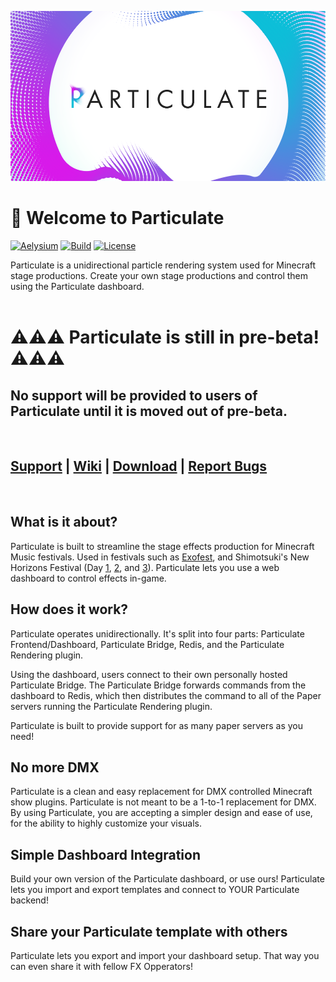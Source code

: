 ![Aelysium Wordmark Image](https://github.com/Aelysium-Group/.github/blob/main/images/particulate-wordmark.png?raw=true)

# 👋 Welcome to Particulate
[![Aelysium](https://flat.badgen.net/badge/Discord/Aelysium/5865F2?icon=discord)](https://join.aelysium.group/)
[![Build](https://flat.badgen.net/badge/Latest%20Stable%20Release/NONE/orange?icon=maven)](https://join.aelysium.group/)
[![License](https://flat.badgen.net/badge/License/MIT/5865F2)](https://github.com/Aelysium-Group/particulate/blob/main/LICENSE)
<!--[![Build](https://flat.badgen.net/github/release/Aelysium-Group/particulate?label=Latest%20Stable%20Release&icon=maven)](https://github.com/Aelysium-Group/particulate/releases)-->

Particulate is a unidirectional particle rendering system used for Minecraft stage productions.
Create your own stage productions and control them using the Particulate dashboard.
<br>
<br>
# ⚠️⚠️⚠️ Particulate is still in pre-beta! ⚠️⚠️⚠️
## No support will be provided to users of Particulate until it is moved out of pre-beta.
<br>

## [Support](https://join.aelysium.group/)  |  [Wiki](https://github.com/Aelysium-Group/particulate/wiki)  |  [Download](https://github.com/Aelysium-Group/particulate/releases)  |  [Report Bugs](https://github.com/Aelysium-Group/particulate/issues)

<br>

## What is it about?
Particulate is built to streamline the stage effects production for Minecraft Music festivals. Used in festivals such as [Exofest](https://www.youtube.com/watch?v=EVIpt88bQcA), and Shimotsuki's New Horizons Festival (Day [1](https://youtu.be/A8uwsTKqaMY), [2](https://youtu.be/s08xHYcUWVA), and [3](https://youtu.be/EGhlkEpXmok)).
Particulate lets you use a web dashboard to control effects in-game.

## How does it work?
Particulate operates unidirectionally. It's split into four parts: Particulate Frontend/Dashboard, Particulate Bridge, Redis, and the Particulate Rendering plugin.

Using the dashboard, users connect to their own personally hosted Particulate Bridge. The Particulate Bridge forwards commands from the dashboard to Redis, which then distributes the command to all of the Paper servers running the Particulate Rendering plugin.

Particulate is built to provide support for as many paper servers as you need!

## No more DMX
Particulate is a clean and easy replacement for DMX controlled Minecraft show plugins.
Particulate is not meant to be a 1-to-1 replacement for DMX. By using Particulate, you are accepting a simpler design and ease of use, for the ability to highly customize your visuals.

## Simple Dashboard Integration
Build your own version of the Particulate dashboard, or use ours!
Particulate lets you import and export templates and connect to YOUR Particulate backend!

## Share your Particulate template with others
Particulate lets you export and import your dashboard setup. That way you can even share it with fellow FX Opperators!
